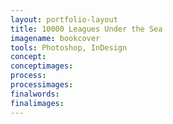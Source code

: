```yaml
---
layout: portfolio-layout
title: 10000 Leagues Under the Sea
imagename: bookcover
tools: Photoshop, InDesign
concept:
conceptimages:
process:
processimages:
finalwords:
finalimages:
---
```

